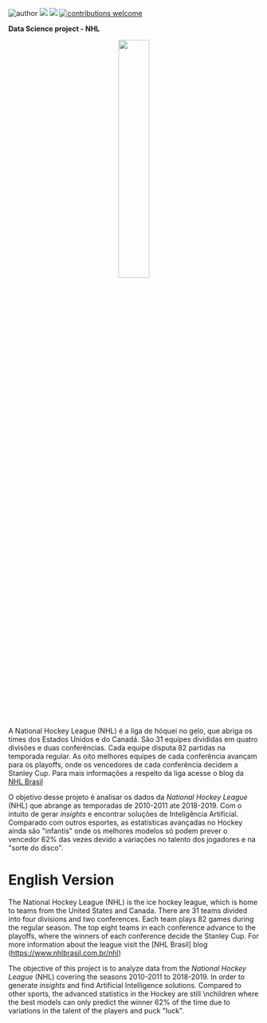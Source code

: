  ![author](https://img.shields.io/badge/author-DaniloDS-red.svg) [![](https://img.shields.io/badge/LinkedIn-blue.svg)](https://www.linkedin.com/in/danilooliveirads/) [![](https://img.shields.io/badge/python-3.7+-blue.svg)](https://www.python.org/downloads/release/python-365/) [![contributions welcome](https://img.shields.io/badge/contributions-welcome-brightgreen.svg?style=flat)](https://github.com/DanOliveira-DS/data_science/issues)

**Data Science project - NHL**
<p align="center">
  <img width="35%" src="https://upload.wikimedia.org/wikipedia/en/thumb/3/3a/05_NHL_Shield.svg/800px-05_NHL_Shield.svg.png" >
</p>

A National Hockey League (NHL) é a liga de hóquei no gelo, que abriga os times dos Estados Unidos e do Canadá. São 31 equipes divididas em quatro divisões e duas conferências. Cada equipe disputa 82 partidas na temporada regular. As oito melhores equipes de cada conferência avançam para os playoffs, onde os vencedores de cada conferência decidem a Stanley Cup. Para mais informações a respeito da liga acesse o blog da [NHL Brasil](https://www.nhlbrasil.com.br/nhl)

O objetivo desse projeto é analisar os dados da *National Hockey League* (NHL) que abrange as temporadas de 2010-2011 ate 2018-2019. Com o intuito de gerar *insights* e encontrar soluções de Inteligência Artificial. Comparado com outros esportes, as estatísticas avançadas no Hockey ainda são \"infantis\" onde os melhores modelos só podem prever o vencedor 62% das vezes devido a variações no talento dos jogadores e na \"sorte do disco\".


# English Version

The National Hockey League (NHL) is the ice hockey league, which is home to teams from the United States and Canada. There are 31 teams divided into four divisions and two conferences. Each team plays 82 games during the regular season. The top eight teams in each conference advance to the playoffs, where the winners of each conference decide the Stanley Cup. For more information about the league visit the [NHL Brasil] blog (https://www.nhlbrasil.com.br/nhl)

The objective of this project is to analyze data from the *National Hockey League* (NHL) covering the seasons 2010-2011 to 2018-2019. In order to generate *insights* and find Artificial Intelligence solutions. Compared to other sports, the advanced statistics in the Hockey are still \nchildren where the best models can only predict the winner 62% of the time due to variations in the talent of the players and puck "luck".
